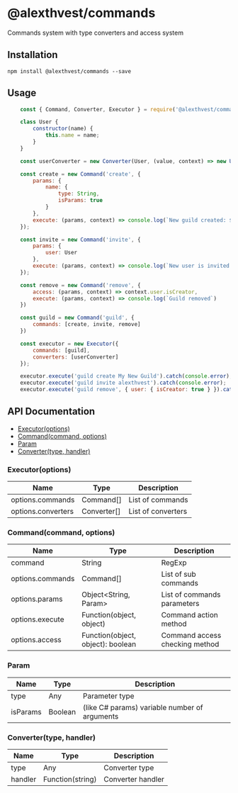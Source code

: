 # @alexthvest/commands

Commands system with type converters and access system

## Installation

`npm install @alexthvest/commands --save`

## Usage

``` js
    const { Command, Converter, Executor } = require('@alexthvest/commands');

    class User {
        constructor(name) {
            this.name = name;
        }
    }

    const userConverter = new Converter(User, (value, context) => new User(value));

    const create = new Command('create', {
        params: {
            name: {
                type: String,
                isParams: true
            }
        },
        execute: (params, context) => console.log(`New guild created: ${params.name.join(' ')}`)
    });

    const invite = new Command('invite', {
        params: {
            user: User
        },
        execute: (params, context) => console.log(`New user is invited to guild: ${params.user.name}`)
    });

    const remove = new Command('remove', {
        access: (params, context) => context.user.isCreator,
        execute: (params, context) => console.log(`Guild removed`)
    })

    const guild = new Command('guild', {
        commands: [create, invite, remove]
    })

    const executor = new Executor({
        commands: [guild],
        converters: [userConverter]
    });

    executor.execute('guild create My New Guild').catch(console.error);
    executor.execute('guild invite alexthvest').catch(console.error);
    executor.execute('guild remove', { user: { isCreator: true } }).catch(console.error);
```

## API Documentation

* [Executor(options)](#Executor)
* [Command(command, options)](#Command)
* [Param](#Param)
* [Converter(type, handler)](#Converter)

<a name="Executor"></a>
### Executor(options)

| Name | Type | Description |
| ---- | ---- | ----------- |
| options.commands | Command[] | List of commands |
| options.converters | Converter[] | List of converters |

<a name="Command"></a>
### Command(command, options)

| Name | Type | Description |
| ---- | ---- | ----------- |
| command | String | RegExp | Command |
| options.commands | Command[] | List of sub commands |
| options.params | Object&lt;String, Param&gt; | List of commands parameters |
| options.execute | Function(object, object) | Command action method |
| options.access | Function(object, object): boolean | Command access checking method |

<a name="Param"></a>
### Param

| Name | Type | Description |
| ---- | ---- | ----------- |
| type | Any | Parameter type |
| isParams | Boolean | (like C# params) variable number of arguments |

<a name="Converter"></a>
### Converter(type, handler)

| Name | Type | Description |
| ---- | ---- | ----------- |
| type | Any | Converter type |
| handler | Function(string) | Converter handler |